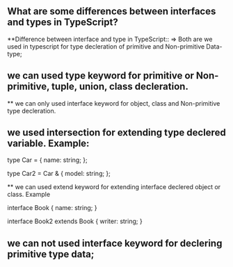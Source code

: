 
## What are some differences between interfaces and types in TypeScript? ##

 **Difference between interface and type in TypeScript::
=> Both are we used in typescript for type decleration of primitive and Non-primitive Data-type;

## we can used type keyword for primitive or Non-primitive, tuple, union, class decleration.
** we can only used interface keyword for object, class and Non-primitive type decleration.

## we used intersection for extending type declered variable. Example:
type Car = {
  name: string;
};

type Car2 = Car & {
  model: string;
};

** we can used extend keyword for extending interface declered object or class. Example

interface Book {
  name: string;
}

interface Book2 extends Book {
  writer: string;
}

## we can not used interface keyword for declering primitive type data;
